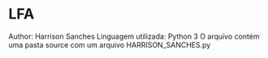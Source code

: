# LFA


Author: Harrison Sanches
Linguagem utilizada: Python 3
O arquivo contém uma pasta source com um arquivo HARRISON_SANCHES.py 
